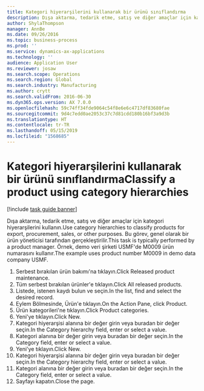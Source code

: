 ```yaml
---
title: Kategori hiyerarşilerini kullanarak bir ürünü sınıflandırma
description: Dışa aktarma, tedarik etme, satış ve diğer amaçlar için kategori hiyerarşilerini kullanın.
author: ShylaThompson
manager: AnnBe
ms.date: 09/26/2016
ms.topic: business-process
ms.prod: ''
ms.service: dynamics-ax-applications
ms.technology: ''
audience: Application User
ms.reviewer: josaw
ms.search.scope: Operations
ms.search.region: Global
ms.search.industry: Manufacturing
ms.author: crytt
ms.search.validFrom: 2016-06-30
ms.dyn365.ops.version: AX 7.0.0
ms.openlocfilehash: 59c74ff34fde9064c54f8e6e6c4717df83680fae
ms.sourcegitcommit: 9d4c7edd0ae2053c37c7d81cdd180b16bf3a9d3b
ms.translationtype: HT
ms.contentlocale: tr-TR
ms.lasthandoff: 05/15/2019
ms.locfileid: "1568685"
---
```

# <a name="classify-a-product-using-category-hierarchies"></a><span data-ttu-id="c22b9-103">Kategori hiyerarşilerini kullanarak bir ürünü sınıflandırma</span><span class="sxs-lookup"><span data-stu-id="c22b9-103">Classify a product using category hierarchies</span></span>

[!include [task guide banner](../../includes/task-guide-banner.md)]

<span data-ttu-id="c22b9-104">Dışa aktarma, tedarik etme, satış ve diğer amaçlar için kategori hiyerarşilerini kullanın.</span><span class="sxs-lookup"><span data-stu-id="c22b9-104">Use category hierarchies to classify products for export, procurement, sales, or other purposes.</span></span> <span data-ttu-id="c22b9-105">Bu görev, genel olarak bir ürün yöneticisi tarafından gerçekleştirilir.</span><span class="sxs-lookup"><span data-stu-id="c22b9-105">This task is typically performed by a product manager.</span></span> <span data-ttu-id="c22b9-106">Örnek, demo veri şirketi USMF'de M0009 ürün numarasını kullanır.</span><span class="sxs-lookup"><span data-stu-id="c22b9-106">The example uses product number M0009 in demo data company USMF.</span></span>

1. <span data-ttu-id="c22b9-107">Serbest bırakılan ürün bakımı'na tıklayın.</span><span class="sxs-lookup"><span data-stu-id="c22b9-107">Click Released product maintenance.</span></span>
2. <span data-ttu-id="c22b9-108">Tüm serbest bırakılan ürünler'e tıklayın.</span><span class="sxs-lookup"><span data-stu-id="c22b9-108">Click All released products.</span></span>
3. <span data-ttu-id="c22b9-109">Listede, istenen kaydı bulun ve seçin.</span><span class="sxs-lookup"><span data-stu-id="c22b9-109">In the list, find and select the desired record.</span></span>
4. <span data-ttu-id="c22b9-110">Eylem Bölmesinde, Ürün'e tıklayın.</span><span class="sxs-lookup"><span data-stu-id="c22b9-110">On the Action Pane, click Product.</span></span>
5. <span data-ttu-id="c22b9-111">Ürün kategorileri'ne tıklayın.</span><span class="sxs-lookup"><span data-stu-id="c22b9-111">Click Product categories.</span></span>
6. <span data-ttu-id="c22b9-112">Yeni'ye tıklayın.</span><span class="sxs-lookup"><span data-stu-id="c22b9-112">Click New.</span></span>
7. <span data-ttu-id="c22b9-113">Kategori hiyerarşisi alanına bir değer girin veya buradan bir değer seçin.</span><span class="sxs-lookup"><span data-stu-id="c22b9-113">In the Category hierarchy field, enter or select a value.</span></span>
8. <span data-ttu-id="c22b9-114">Kategori alanına bir değer girin veya buradan bir değer seçin.</span><span class="sxs-lookup"><span data-stu-id="c22b9-114">In the Category field, enter or select a value.</span></span>
9. <span data-ttu-id="c22b9-115">Yeni'ye tıklayın.</span><span class="sxs-lookup"><span data-stu-id="c22b9-115">Click New.</span></span>
10. <span data-ttu-id="c22b9-116">Kategori hiyerarşisi alanına bir değer girin veya buradan bir değer seçin.</span><span class="sxs-lookup"><span data-stu-id="c22b9-116">In the Category hierarchy field, enter or select a value.</span></span>
11. <span data-ttu-id="c22b9-117">Kategori alanına bir değer girin veya buradan bir değer seçin.</span><span class="sxs-lookup"><span data-stu-id="c22b9-117">In the Category field, enter or select a value.</span></span>
12. <span data-ttu-id="c22b9-118">Sayfayı kapatın.</span><span class="sxs-lookup"><span data-stu-id="c22b9-118">Close the page.</span></span>

